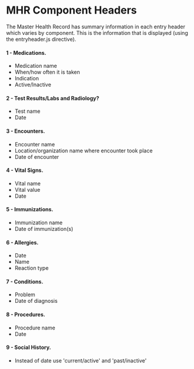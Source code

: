 MHR Component Headers
=====================

The Master Health Record has summary information in each entry header which varies by component. This is the information that is displayed (using the entryheader.js directive). 

#### 1 - Medications.

+ Medication name
+ When/how often it is taken
+ Indication
+ Active/Inactive

#### 2 - Test Results/Labs and Radiology?

+ Test name
+ Date

#### 3 - Encounters.

+ Encounter name
+ Location/organization name where encounter took place
+ Date of encounter

#### 4 - Vital Signs. 

+ Vital name
+ Vital value
+ Date

#### 5 - Immunizations.

+ Immunization name
+ Date of immunization(s)

#### 6 - Allergies.

+ Date
+ Name
+ Reaction type

#### 7 - Conditions.

+ Problem
+ Date of diagnosis

#### 8 - Procedures.

+ Procedure name
+ Date

#### 9 - Social History.

+ Instead of date use 'current/active' and 'past/inactive'

